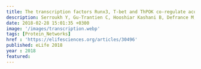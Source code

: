 ```yaml
---
title: The transcription factors Runx3, T-bet and ThPOK co-regulate acquisition of cytotoxic function by human Th1 lymphocytes
description: Serroukh Y, Gu-Trantien C, Hooshiar Kashani B, Defrance M, Vu Manh T, Azouz A, Detavernier A, Hoyois A, <strong><u>Das J</u></strong>, Bizet M, Pollet E, Tabbuso T, Calonne E, van Gisbergen K, Dalod M, Fuks F, Goriely S, Marchant A
date: 2018-02-28 15:01:35 +0300
image: '/images/transcription.webp'
tags: [Protein_Networks]
href : 'https://elifesciences.org/articles/30496'
published: eLife 2018
year : 2018
featured:
---
```

